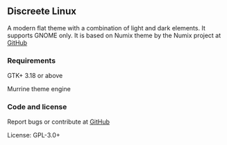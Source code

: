 ## Discreete Linux

A modern flat theme with a combination of light and dark elements. It supports GNOME only. It is based on Numix theme by the Numix project at [GitHub](https://github.com/numixproject/numix-gtk-theme)

### Requirements

GTK+ 3.18 or above

Murrine theme engine

### Code and license

Report bugs or contribute at [GitHub](https://github.com/Discreete-Linux/discreete-linux-gtk-theme)

License: GPL-3.0+

